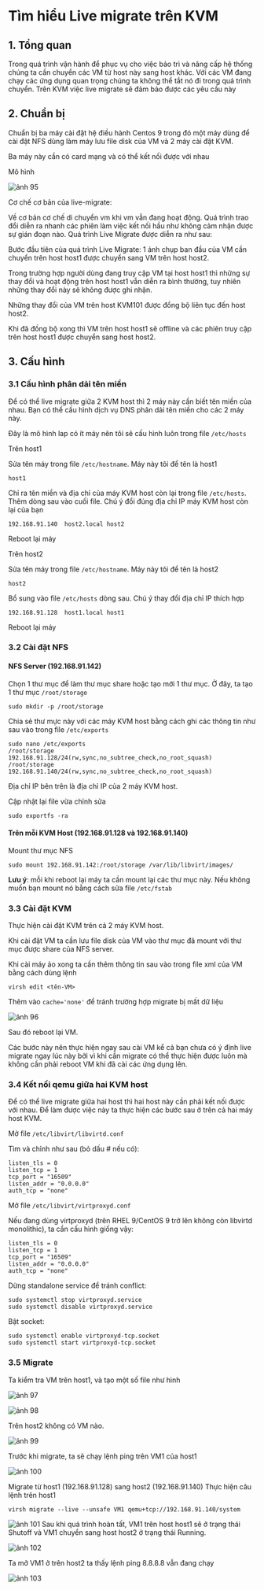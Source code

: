 # Tìm hiểu Live migrate trên KVM

## 1. Tổng quan
Trong quá trình vận hành để phục vụ cho việc bảo trì và nâng cấp hệ thống chúng ta cần chuyển các VM từ host này sang host khác. Với các VM đang chạy các ứng dụng quan trọng chúng ta không thể tắt nó đi trong quá trình chuyển. Trên KVM việc live migrate sẽ đảm bảo được các yêu cầu này

## 2. Chuẩn bị

Chuẩn bị ba máy cài đặt hệ điều hành Centos 9 trong đó một máy dùng để cài đặt NFS dùng làm máy lưu file disk của VM và 2 máy cài đặt KVM.

Ba máy này cần có card mạng và có thể kết nối được với nhau

Mô hình

![ảnh 95](/QuyenNV/14.KVM/images/NFS.png)

Cơ chế cơ bản của live-migrate:

Về cơ bản cơ chế di chuyển vm khi vm vẫn đang hoạt động. Quá trình trao đổi diễn ra nhanh các phiên làm việc kết nối hầu như không cảm nhận được sự gián đoạn nào. Quá trình Live Migrate được diễn ra như sau:

Bước đầu tiên của quá trình Live Migrate: 1 ảnh chụp ban đầu của VM cần chuyển trên host host1 được chuyển sang VM trên host host2.

Trong trường hợp người dùng đang truy cập VM tại host host1 thì những sự thay đổi và hoạt động trên host host1 vẫn diễn ra bình thường, tuy nhiên những thay đổi này sẽ không được ghi nhận.

Những thay đổi của VM trên host KVM101 được đồng bộ liên tục đến host host2.

Khi đã đồng bộ xong thì VM trên host host1 sẽ offline và các phiên truy cập trên host host1 được chuyển sang host host2.

## 3. Cấu hình 

### 3.1 Cấu hình phân dải tên miền

Để có thể live migrate giữa 2 KVM host thì 2 máy này cần biết tên miền của nhau. Bạn có thể cấu hình dịch vụ DNS phân dải tên miền cho các 2 máy này.

Đây là mô hình lap có ít máy nên tôi sẽ cấu hình luôn trong file `/etc/hosts`

Trên host1

Sửa tên máy trong file `/etc/hostname`. Máy này tôi để tên là host1

    host1

Chỉ ra tên miền và địa chỉ của máy KVM host còn lại trong file `/etc/hosts`. Thêm dòng sau vào cuối file. Chú ý đổi đúng địa chỉ IP máy KVM host còn lại của bạn

    192.168.91.140  host2.local host2

Reboot lại máy

Trên host2

Sửa tên máy trong file `/etc/hostname`. Máy này tôi để tên là host2

    host2

Bổ sung vào file `/etc/hosts` dòng sau. Chú ý thay đổi địa chỉ IP thích hợp

    192.168.91.128  host1.local host1

Reboot lại máy

### 3.2 Cài đặt NFS

#### NFS Server (192.168.91.142)

Chọn 1 thư mục để làm thư mục share hoặc tạo mới 1 thư mục. Ở đây, ta tạo 1 thư mục `/root/storage`

    sudo mkdir -p /root/storage

Chia sẻ thư mực này với các máy KVM host bằng cách ghi các thông tin như sau vào trong file `/etc/exports`

    sudo nano /etc/exports  
    /root/storage 192.168.91.128/24(rw,sync,no_subtree_check,no_root_squash)  
    /root/storage 192.168.91.140/24(rw,sync,no_subtree_check,no_root_squash)  

Địa chỉ IP bên trên là địa chỉ IP của 2 máy KVM host.

Cập nhật lại file vừa chỉnh sửa

    sudo exportfs -ra

#### Trên mỗi KVM Host (192.168.91.128 và 192.168.91.140)

Mount thư mục NFS

    sudo mount 192.168.91.142:/root/storage /var/lib/libvirt/images/

**Lưu ý**: mỗi khi reboot lại máy ta cần mount lại các thư mục này. Nếu không muốn bạn mount nó bằng cách sửa file `/etc/fstab`

### 3.3 Cài đặt KVM

Thực hiện cài đặt KVM trên cả 2 máy KVM host. 

Khi cài đặt VM ta cần lưu file disk của VM vào thư mục đã mount với thư mục được share của NFS server.

Khi cài máy ảo xong ta cần thêm thông tin sau vào trong file xml của VM bằng cách dùng lệnh

    virsh edit <tên-VM>

Thêm vào `cache='none'` để tránh trường hợp migrate bị mất dữ liệu

![ảnh 96](/QuyenNV/14.KVM/images/anh91.png)

Sau đó reboot lại VM.

Các bước này nên thực hiện ngay sau cài VM kể cả bạn chưa có ý định live migrate ngay lúc này bởi vì khi cần migrate có thể thực hiện được luôn mà không cần phải reboot VM khi đã cài các ứng dụng lên.

### 3.4 Kết nối qemu giữa hai KVM host

Để có thể live migrate giữa hai host thì hai host này cần phải kết nối được với nhau. Để làm được việc này ta thực hiện các bước sau ở trên cả hai máy host KVM.

Mở file `/etc/libvirt/libvirtd.conf`

Tìm và chỉnh như sau (bỏ dấu # nếu có):

    listen_tls = 0
    listen_tcp = 1
    tcp_port = "16509"
    listen_addr = "0.0.0.0"
    auth_tcp = "none"

Mở file `/etc/libvirt/virtproxyd.conf`

Nếu đang dùng virtproxyd (trên RHEL 9/CentOS 9 trở lên không còn libvirtd monolithic), ta cần cấu hình giống vậy:

    listen_tls = 0
    listen_tcp = 1
    tcp_port = "16509"
    listen_addr = "0.0.0.0"
    auth_tcp = "none"

Dừng standalone service để tránh conflict:

    sudo systemctl stop virtproxyd.service
    sudo systemctl disable virtproxyd.service

Bật socket:

    sudo systemctl enable virtproxyd-tcp.socket
    sudo systemctl start virtproxyd-tcp.socket

### 3.5 Migrate

Ta kiểm tra VM trên host1, và tạo một số file như hình

![ảnh 97](/QuyenNV/14.KVM/images/anh92.png)

![ảnh 98](/QuyenNV/14.KVM/images/anh93.png)

Trên host2 không có VM nào.

![ảnh 99](/QuyenNV/14.KVM/images/anh94.png)

Trước khi migrate, ta sẽ chạy lệnh ping trên VM1 của host1

![ảnh 100](/QuyenNV/14.KVM/images/anh95.png)

Migrate từ host1 (192.168.91.128) sang host2 (192.168.91.140) Thực hiện câu lệnh trên host1

    virsh migrate --live --unsafe VM1 qemu+tcp://192.168.91.140/system

![ảnh 101](/QuyenNV/14.KVM/images/anh96.png)
Sau khi quá trình hoàn tất, VM1 trên host host1 sẽ ở trạng thái Shutoff và VM1 chuyển sang host host2 ở trạng thái Running.


![ảnh 102](/QuyenNV/14.KVM/images/anh97.png)

Ta mở VM1 ở trên host2 ta thấy lệnh ping 8.8.8.8 vẫn đang chạy

![ảnh 103](/QuyenNV/14.KVM/images/anh98.png)